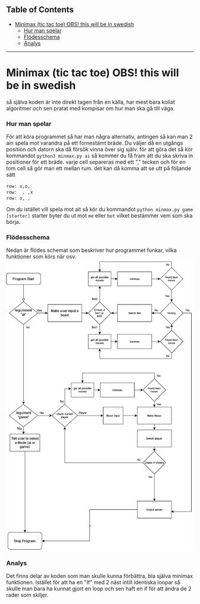 ## Table of Contents
- [ Minimax (tic tac toe) OBS! this will be in swedish](#[-minimax-(tic-tac-toe)-obs!-this-will-be-in-swedish)
    - [ Hur man spelar ](#[-hur-man-spelar)
    - [ Flödesschema](#[-flödesschema)
    - [ Analys](#[-analys)
---
# Minimax (tic tac toe) OBS! this will be in swedish

så själva koden är inte direkt tagen från en källa, har mest bara kollat algoritmer och sen pratat med kompisar om hur man ska gå till väga.


### Hur man spelar 
För att köra programmet så har man några alternativ, antingen så kan man 2 ain spela mot varandra på ett fornestämt bräde. Du väljer då en utgångs position och datorn ska då försök vinna över sig själv. för att göra det så kör kommandot `python3 minmax.py ai` så kommer du få fram att du ska skriva in positioner för ett bräde. varje cell separeras med ett "," tecken och för en tom cell så gör man ett mellan rum. det kan då komma att se utt på följande sätt

```
row: x,o, 
row:  , ,x
row: o, , 
```

Om *du* istället vill spela mot ait så kör du kommandot `python minmax.py game [starter]`  starter byter du ut mot `me` eller `bot` vilket bestämmer vem som ska börja.
### Flödesschema
Nedan är flödes schemat som beskriver hur programmet funkar, vilka funktioner som körs när osv.
![flow](flow.png)
### Analys
Det finns delar av koden som man skulle kunna förbättra, bla själva minimax funktionen. Istället för att ha en "If" med 2 näst intill identiska loopar så skulle man bara ha kunnat gjort en loop och sen haft en if för att ändra de 2 rader som skiljer. 